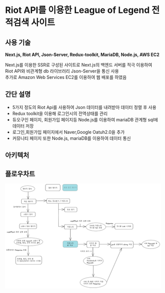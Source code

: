 # Riot API를 이용한 League of Legend 전적검색 사이트
## 사용 기술
<strong>Next.js, Riot API, Json-Server, Redux-toolkit, MariaDB, Node.js, AWS EC2</strong>
<div>Next.js를 이용한 SSR로 구성된 사이트로 Next.js의 백엔드 서버를 적극 이용하여 Riot API와 비관계형 db 라이브러리 Json-Server을 통신 사용</div>
<div>추가로 Amazon Web Services EC2를 이용하여 웹 배포를 하였음</div>

## 간단 설명
<ul>
  <li>5가지 정도의 Riot Api를 사용하여 Json 데이터를 내려받아 데이터 정렬 후 사용</li>
  <li>Redux toolkit을 이용해 로그인시의 전역상태를 관리</li>
  <li>듀오구인 페이지, 회원가입 페이지등 Node.js를 이용하여 mariaDB 관계형 sql에 데이터 저장</li>
  <li>로그인,회원가입 페이지에서 Naver,Google Oatuh2.0을 추가</li>
  <li>커뮤니티 페이지 또한 Node.js, mariaDB를 이용하여 데이터 통신</li>
</ul>

## 아키텍처

## 플로우차트

![flow](./readmeImg/wewi_flow.png)

<!-- ## 페이지들 -->
<!-- ### 메인 페이지
![image](https://user-images.githubusercontent.com/91608021/222413218-7efa4b56-0e3f-4634-a977-81c2b27047bc.png)


### 듀오구인 페이지
![image](https://user-images.githubusercontent.com/91608021/222413257-a102a9bc-97a0-4b8a-ad14-8d9a5eb6a679.png)

### 전적검색 페이지
![image](https://user-images.githubusercontent.com/91608021/222413314-daed047e-2f21-4c75-959e-c2c7e05e0dfd.png)


### 로그인&회원가입 페이지
![image](https://user-images.githubusercontent.com/91608021/216753196-965c51ad-d41d-4fb6-9ede-65a8777e21f1.png)

### 커뮤니티 페이지
![image](https://user-images.githubusercontent.com/91608021/222413449-3c62cd43-923e-4238-9e7b-b483b87a20c2.png)

### 커뮤니티 글 쓰기 페이지
![image](https://user-images.githubusercontent.com/91608021/222413556-134e5cc2-52a8-4373-b447-8e7412cfa529.png) -->
